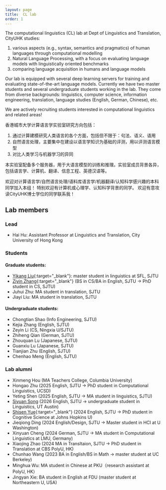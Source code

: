 ```yaml
---
layout: page
title:  CL lab
order: 1
---
```


The computational linguistics (CL) lab at Dept of Linguistics and Translation, CityUHK
studies:

1) various aspects (e.g., syntax, semantics and pragmatics) of human languages through computational modelling 
2) Natural Language Processing, with a focus on evaluating language models with linguistically oriented benchmarks
3) comparing language acquisition in humans and language models

Our lab is equipped with several deep learning servers for training and evaluating state-of-the-art language models. Currently we have two master students and several undergraduate students working in the lab. They come from diverse backgrounds: linguistics, computer science, information engineering, translation, language studies (English, German, Chinese), etc.

We are actively recruiting students interested in computational linguistics and related areas!

香港城市大学计算语言学实验室研究方向包括：

1. 通过计算建模研究人类语言的各个方面，包括但不限于：句法、语义、语用
2. 自然语言处理，主要集中在建设以语言学知识为基础的评测，用以评测语言模型
3. 对比人类学习与机器学习的异同

本实验室配备多个服务器，用于大语言模型的训练和推理。实验室成员背景各异，包括语言学、计算机、翻译、信息工程、英德汉语等。

欢迎对计算语言学/自然语言处理/语料库语言学/机器翻译/认知科学感兴趣的本科同学加入本组！ 特别欢迎有计算机或心理学、认知科学背景的同学。
欢迎有意攻读CityUHK博士学位的同学联系我！

## Lab members 

### Lead

- Hai Hu: Assistant Professor at Linguistics and Translation, City University of Hong Kong

### Students

#### Graduate students:
- [Yikang Liu](https://yikang0131.github.io){:target="_blank"}: master student in linguistics at SFL, SJTU 
- [Ziyin Zhang](https://geralt-targaryen.github.io/){:target="_blank"} (BS in CS/BA in English, SJTU ->  PhD student in CS, SJTU)
- Juhui Zhu: MA student in translation, SJTU
- Jiayi Liu: MA student in translation, SJTU

#### Undergraduate students:
- Chongtian Shao (Info Engineering, SJTU)
- Kejia Zhang (English, SJTU)
- Zeyin Li (CS, Ningxia U/SJTU)
- Zhiheng Qian (German, SJTU)
- Zhouquan Lu (Japanese, SJTU)
- Guanxiu Lu (Japanese, SJTU)
- Tianjian Zhu (English, SJTU)
- Chenhao Meng (English, SJTU)

### Lab alumni
- Xinmeng Hou (MA Teachers College, Columbia University)
- Hongao Zhu (2025 English, SJTU -> PhD student in Computational Linguistics, UCSD)
- Yeting Shen (2025 English, SJTU -> MA student in linguistics, SJTU)
- [Siyuan Song](https://siyuansong.site/) (2026 English, SJTU -> undergraduate student in Linguistics, UT Austin)
- [Shisen Yue](https://shawn0918.github.io/){:target="_blank"} (2024 English, SJTU ->  PhD student in Cognitive Science at Johns Hopkins U)
- Jieqiong Ding (2024 English/Design, SJTU ->  Master student in HCI at U Washington)
- Xinyuan Cheng (2024 German, SJTU -> MA student in Computational Linguistics at LMU, Germany)
- Xiaojing Zhao (2024 MA in Transltaion, SJTU -> PhD student in Translation at CBS PolyU, HK)
- Chunhao Wang (2023 BA in English/BS in Math -> master student at UC Berkeley)
- Minghua Wu: MA student in Chinese at PKU（research assistant at PolyU, HK）
- Jingyan Xie: BA student in English at FDU (master student at Northeastern U, USA)
